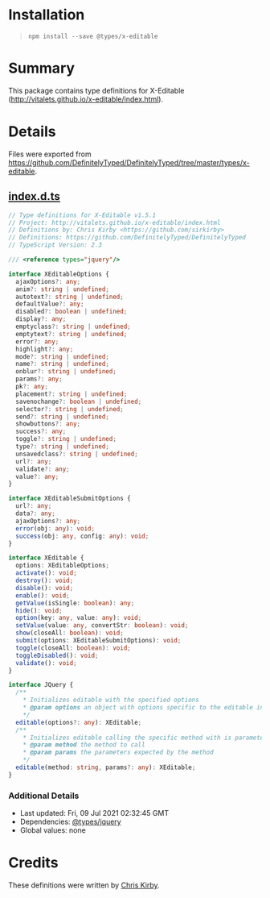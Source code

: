 # Installation
> `npm install --save @types/x-editable`

# Summary
This package contains type definitions for X-Editable (http://vitalets.github.io/x-editable/index.html).

# Details
Files were exported from https://github.com/DefinitelyTyped/DefinitelyTyped/tree/master/types/x-editable.
## [index.d.ts](https://github.com/DefinitelyTyped/DefinitelyTyped/tree/master/types/x-editable/index.d.ts)
````ts
// Type definitions for X-Editable v1.5.1
// Project: http://vitalets.github.io/x-editable/index.html
// Definitions by: Chris Kirby <https://github.com/sirkirby>
// Definitions: https://github.com/DefinitelyTyped/DefinitelyTyped
// TypeScript Version: 2.3

/// <reference types="jquery"/>

interface XEditableOptions {
  ajaxOptions?: any;
  anim?: string | undefined;
  autotext?: string | undefined;
  defaultValue?: any;
  disabled?: boolean | undefined;
  display?: any;
  emptyclass?: string | undefined;
  emptytext?: string | undefined;
  error?: any;
  highlight?: any;
  mode?: string | undefined;
  name?: string | undefined;
  onblur?: string | undefined;
  params?: any;
  pk?: any;
  placement?: string | undefined;
  savenochange?: boolean | undefined;
  selector?: string | undefined;
  send?: string | undefined;
  showbuttons?: any;
  success?: any;
  toggle?: string | undefined;
  type?: string | undefined;
  unsavedclass?: string | undefined;
  url?: any;
  validate?: any;
  value?: any;
}

interface XEditableSubmitOptions {
  url?: any;
  data?: any;
  ajaxOptions?: any;
  error(obj: any): void;
  success(obj: any, config: any): void;
}

interface XEditable {
  options: XEditableOptions;
  activate(): void;
  destroy(): void;
  disable(): void;
  enable(): void;
  getValue(isSingle: boolean): any;
  hide(): void;
  option(key: any, value: any): void;
  setValue(value: any, convertStr: boolean): void;
  show(closeAll: boolean): void;
  submit(options: XEditableSubmitOptions): void;
  toggle(closeAll: boolean): void;
  toggleDisabled(): void;
  validate(): void;
}

interface JQuery {
  /**
    * Initializes editable with the specified options
    * @param options an object with options specific to the editable instance
    */
  editable(options?: any): XEditable;
  /**
    * Initializes editable calling the specific method with is parameters
    * @param method the method to call
    * @param params the parameters expected by the method
    */
  editable(method: string, params?: any): XEditable;
}

````

### Additional Details
 * Last updated: Fri, 09 Jul 2021 02:32:45 GMT
 * Dependencies: [@types/jquery](https://npmjs.com/package/@types/jquery)
 * Global values: none

# Credits
These definitions were written by [Chris Kirby](https://github.com/sirkirby).

